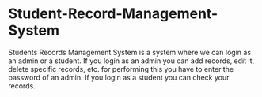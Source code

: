 # Student-Record-Management-System
Students Records Management System is a system where we can login as an admin or a student. If you login as an admin you can add records, edit it, delete specific records, etc. for performing this you have to enter the password of an admin. If you login as a student you can check your records.
